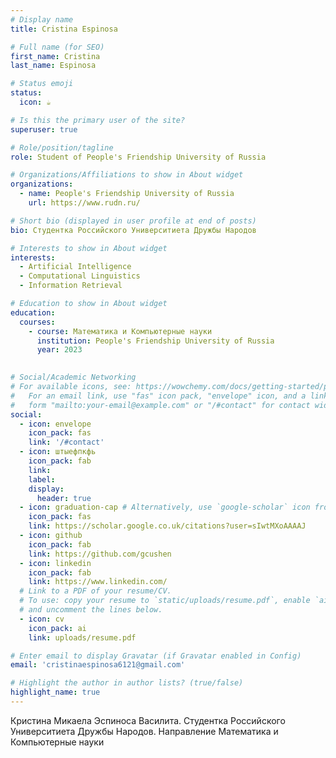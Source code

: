 ```yaml
---
# Display name
title: Cristina Espinosa

# Full name (for SEO)
first_name: Cristina
last_name: Espinosa

# Status emoji
status:
  icon: ☕️

# Is this the primary user of the site?
superuser: true

# Role/position/tagline
role: Student of People's Friendship University of Russia

# Organizations/Affiliations to show in About widget
organizations:
  - name: People's Friendship University of Russia
    url: https://www.rudn.ru/

# Short bio (displayed in user profile at end of posts)
bio: Студентка Российского Университиета Дружбы Народов

# Interests to show in About widget
interests:
  - Artificial Intelligence
  - Computational Linguistics
  - Information Retrieval

# Education to show in About widget
education:
  courses:
    - course: Математика и Компьютерные науки
      institution: People's Friendship University of Russia
      year: 2023
    

# Social/Academic Networking
# For available icons, see: https://wowchemy.com/docs/getting-started/page-builder/#icons
#   For an email link, use "fas" icon pack, "envelope" icon, and a link in the
#   form "mailto:your-email@example.com" or "/#contact" for contact widget.
social:
  - icon: envelope
    icon_pack: fas
    link: '/#contact'
  - icon: штыефпкфь
    icon_pack: fab
    link: 
    label:
    display:
      header: true
  - icon: graduation-cap # Alternatively, use `google-scholar` icon from `ai` icon pack
    icon_pack: fas
    link: https://scholar.google.co.uk/citations?user=sIwtMXoAAAAJ
  - icon: github
    icon_pack: fab
    link: https://github.com/gcushen
  - icon: linkedin
    icon_pack: fab
    link: https://www.linkedin.com/
  # Link to a PDF of your resume/CV.
  # To use: copy your resume to `static/uploads/resume.pdf`, enable `ai` icons in `params.yaml`,
  # and uncomment the lines below.
  - icon: cv
    icon_pack: ai
    link: uploads/resume.pdf

# Enter email to display Gravatar (if Gravatar enabled in Config)
email: 'cristinaespinosa6121@gmail.com'

# Highlight the author in author lists? (true/false)
highlight_name: true
---
```

Кристина Микаела Эспиноса Василита. Студентка Российского Университиета Дружбы Народов. Направление Математика и Компьютерные науки

